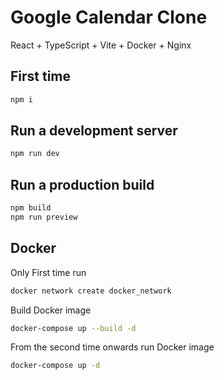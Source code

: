 # Google Calendar Clone

React + TypeScript + Vite + Docker + Nginx

## First time
```bash
npm i
```

## Run a development server
```bash
npm run dev
```

## Run a production build

```bash
npm build
npm run preview
```

## Docker
Only First time run
```bash
docker network create docker_network
```

Build Docker image
```bash
docker-compose up --build -d
```

From the second time onwards run Docker image
```bash
docker-compose up -d
```